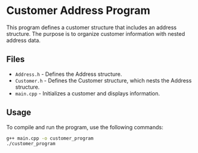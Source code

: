 # Customer Address Program

This program defines a customer structure that includes an address structure. The purpose is to organize customer information with nested address data.

## Files

- `Address.h` - Defines the Address structure.
- `Customer.h` - Defines the Customer structure, which nests the Address structure.
- `main.cpp` - Initializes a customer and displays information.

## Usage

To compile and run the program, use the following commands:

```bash
g++ main.cpp -o customer_program
./customer_program
